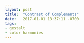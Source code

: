 ```yaml
---
layout: post
title:  "Contrast of Complements"
date:   2017-01-01 13:37:11 -0700
tags:
- gestalt
- color harmonies
---
```

